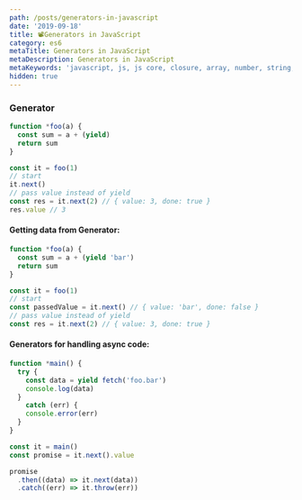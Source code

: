 ```yaml
---
path: /posts/generators-in-javascript
date: '2019-09-18'
title: 📽Generators in JavaScript
category: es6
metaTitle: Generators in JavaScript
metaDescription: Generators in JavaScript
metaKeywords: 'javascript, js, js core, closure, array, number, string, bool'
hidden: true
---
```


### Generator

```js
function *foo(a) {
  const sum = a + (yield)
  return sum
}

const it = foo(1)
// start
it.next()
// pass value instead of yield
const res = it.next(2) // { value: 3, done: true }
res.value // 3
```

#### Getting data from Generator:

```js
function *foo(a) {
  const sum = a + (yield 'bar')
  return sum
}

const it = foo(1)
// start
const passedValue = it.next() // { value: 'bar', done: false }
// pass value instead of yield
const res = it.next(2) // { value: 3, done: true }
```

#### Generators for handling async code:

```js
function *main() {
  try {
    const data = yield fetch('foo.bar')
    console.log(data)
  }
    catch (err) {
    console.error(err)
  }
}

const it = main()
const promise = it.next().value

promise
  .then((data) => it.next(data))
  .catch((err) => it.throw(err))
```